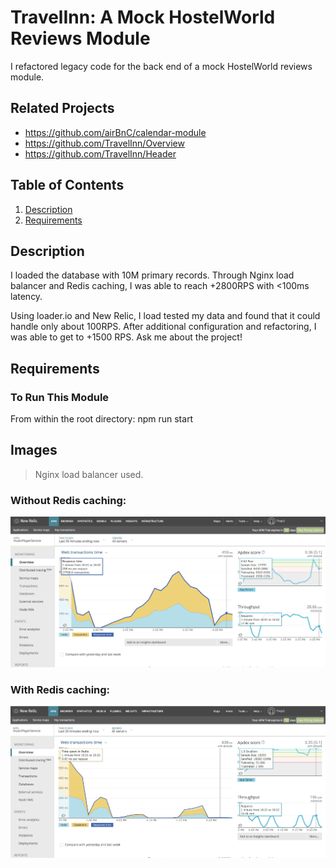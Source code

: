 # TravelInn: A Mock HostelWorld Reviews Module
I refactored legacy code for the back end of a mock HostelWorld reviews module.

## Related Projects

  - https://github.com/airBnC/calendar-module
  - https://github.com/TravelInn/Overview
  - https://github.com/TravelInn/Header


## Table of Contents

1. [Description](#Description)
1. [Requirements](#Requirements)

## Description
 I loaded the database with 10M primary records. Through Nginx load balancer and Redis caching, I was able to reach +2800RPS with <100ms latency.

 Using loader.io and New Relic, I load tested my data and found that it could handle only about 100RPS. After additional configuration and refactoring, I was able to get to +1500 RPS. Ask me about the project!

## Requirements
### To Run This Module
From within the root directory:
npm run start

## Images
> Nginx load balancer used.
### Without Redis caching:
![noRedis](./images/noredis.png)<!-- .element height="50%" width="50%" -->
### With Redis caching:
![redis](./images/redis.png)<!-- .element height="50%" width="50%" -->
